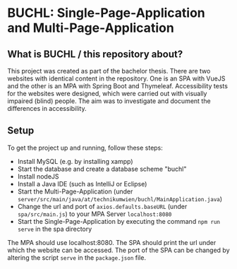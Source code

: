 # BUCHL: Single-Page-Application and Multi-Page-Application
## What is BUCHL / this repository about?
This project was created as part of the bachelor thesis. 
There are two websites with identical content in the repository. 
One is an SPA with VueJS and the other is an MPA with Spring Boot and Thymeleaf. 
Accessibility tests for the websites were designed, which were carried out with visually impaired (blind) people. 
The aim was to investigate and document the differences in accessibility.

## Setup
To get the project up and running, follow these steps:
* Install MySQL (e.g. by installing xampp)
* Start the database and create a database scheme "buchl"
* Install nodeJS
* Install a Java IDE (such as IntelliJ or Eclipse)
* Start the Multi-Page-Application (under `server/src/main/java/at/technikumwien/buchl/MainApplication.java`)
* Change the url and port of `axios.defaults.baseURL` (under `spa/src/main.js`) to your MPA Server `localhost:8080`
* Start the Single-Page-Application by executing the command `npm run serve` in the spa directory

The MPA should use localhost:8080. 
The SPA should print the url under which the website can be accessed. 
The port of the SPA can be changed by altering the script `serve` in the `package.json` file.

